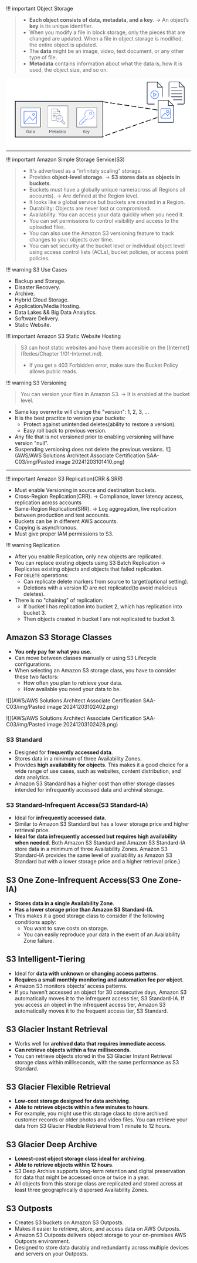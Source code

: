
!!! important Object Storage
> - **Each object consists of data, metadata, and a key**. -> An object’s **key** is its unique identifier.
> - When you modify a file in block storage, only the pieces that are changed are updated. When a file in object storage is modified, the entire object is updated.
> - The **data** might be an image, video, text document, or any other type of file. 
> - **Metadata** contains information about what the data is, how it is used, the object size, and so on. 

![object_storage](../img/object_storage.png)

---

!!! important Amazon Simple Storage Service(S3)
> - It's advertised as a "infinitely scaling" storage.
> - Provides **object-level storage**. -> **S3 stores data as objects in buckets**. 
> - Buckets must have a globally unique name(across all Regions all accounts). -> Are defined at the Region level.
> - It looks like a global service but buckets are created in a Region.
> - Durability: Objects are never lost or compromised.
> - Availability: You can access your data quickly when you need it.
> - You can set permissions to control visibility and access to the uploaded files. 
> - You can also use the Amazon S3 versioning feature to track changes to your objects over time.
> - You can set security at the bucket level or individual object level using access control lists (ACLs), bucket policies, or access point policies.


!!! warning S3 Use Cases
- Backup and Storage.
- Disaster Recovery.
- Archive.
- Hybrid Cloud Storage.
- Application/Media Hosting.
- Data Lakes && Big Data Analytics.
- Software Delivery.
- Static Website.


!!! important Amazon S3 Static Website Hosting
> S3 can host static websites and have them accesible on the [Internet](Redes/Chapter 1/01-Internet.md).
> - If you get a 403 Forbidden error, make sure the Bucket Policy allows public reads.


!!! warning S3 Versioning
> You can version your files in Amazon S3. -> It is enabled at the bucket level.
> 
- Same key overwrite will change the "version": 1, 2, 3, ...
 - It is the best practice to version your buckets: 
	 - Protect against unintended deletes(ability to restore a version).
	- Easy roll back to previous version.
- Any file that is not versioned prior to enabling versioning will have version "null".
- Suspending versioning does not delete the previous versions.
![](AWS/AWS Solutions Architect Associate Certification SAA-C03/img/Pasted image 20241203101410.png)

---

!!! important Amazon S3 Replication(CRR & SRR)
- Must enable Versioning in source and destination buckets.
- Cross-Region Replication(CRR). -> Compliance, lower latency access, replication across accounts
- Same-Region Replication(SRR). -> Log aggregation, live replication between production and test accounts.
- Buckets can be in different AWS accounts.
- Copying is asynchronous.
- Must give proper IAM permissions to S3.


!!! warning Replication
- After you enable Replication, only new objects are replicated.
- You can replace existing objects using S3 Batch Replication -> Replicates existing objects and objects that failed replication.
- For `DELETE` operations:
	- Can replicate delete markers from source to target(optional setting).
	- Deletions with a version ID are not replicated(to avoid malicious deletes).
- There is no "chaining" of replication:
	- If bucket I has replication into bucket 2, which has replication into bucket 3.
	- Then objects created in bucket I are not replicated to bucket 3.

## Amazon S3 Storage Classes
- **You only pay for what you use.**
- Can move between classes manually or using S3 Lifecycle configurations.
- When selecting an Amazon S3 storage class, you have to consider these two factors:
	- How often you plan to retrieve your data.
	- How available you need your data to be.

![](AWS/AWS Solutions Architect Associate Certification SAA-C03/img/Pasted image 20241203102402.png)

![](AWS/AWS Solutions Architect Associate Certification SAA-C03/img/Pasted image 20241203102428.png)
### S3 Standard
- Designed for **frequently accessed data**.
- Stores data in a minimum of three Availability Zones.
- Provides **high availability for objects**. This makes it a good choice for a wide range of use cases, such as websites, content distribution, and data analytics. 
- Amazon S3 Standard has a higher cost than other storage classes intended for infrequently accessed data and archival storage.

### S3 Standard-Infrequent Access(S3 Standard-IA)
- Ideal for **infrequently accessed data**.
- Similar to Amazon S3 Standard but has a lower storage price and higher retrieval price.
- **Ideal for data infrequently accessed but requires high availability when needed**. Both Amazon S3 Standard and Amazon S3 Standard-IA store data in a minimum of three Availability Zones. Amazon S3 Standard-IA provides the same level of availability as Amazon S3 Standard but with a lower storage price and a higher retrieval price.}

## S3 One Zone-Infrequent Access(S3 One Zone-IA)
- **Stores data in a single Availability Zone**.
- **Has a lower storage price than Amazon S3 Standard-IA**.
- This makes it a good storage class to consider if the following conditions apply:
	- You want to save costs on storage.
	- You can easily reproduce your data in the event of an Availability Zone failure.


## S3 Intelligent-Tiering
- Ideal for **data with unknown or changing access patterns**.
- **Requires a small monthly monitoring and automation fee per object**.
- Amazon S3 monitors objects’ access patterns.
- If you haven’t accessed an object for 30 consecutive days, Amazon S3 automatically moves it to the infrequent access tier, S3 Standard-IA. If you access an object in the infrequent access tier, Amazon S3 automatically moves it to the frequent access tier, S3 Standard.

## S3 Glacier Instant Retrieval
- Works well for **archived data that requires immediate access**.
- **Can retrieve objects within a few milliseconds**.
- You can retrieve objects stored in the S3 Glacier Instant Retrieval storage class within milliseconds, with the same performance as S3 Standard.

## S3 Glacier Flexible Retrieval
- **Low-cost storage designed for data archiving**.
- **Able to retrieve objects within a few minutes to hours**.
- For example, you might use this storage class to store archived customer records or older photos and video files. You can retrieve your data from S3 Glacier Flexible Retrieval from 1 minute to 12 hours.

## S3 Glacier Deep Archive
- **Lowest-cost object storage class ideal for archiving**.
- **Able to retrieve objects within 12 hours**.
- S3 Deep Archive supports long-term retention and digital preservation for data that might be accessed once or twice in a year.
- All objects from this storage class are replicated and stored across at least three geographically dispersed Availability Zones.

## S3 Outposts
- Creates S3 buckets on Amazon S3 Outposts.
- Makes it easier to retrieve, store, and access data on AWS Outposts.
- Amazon S3 Outposts delivers object storage to your on-premises AWS Outposts environment.
- Designed to store data durably and redundantly across multiple devices and servers on your Outposts.